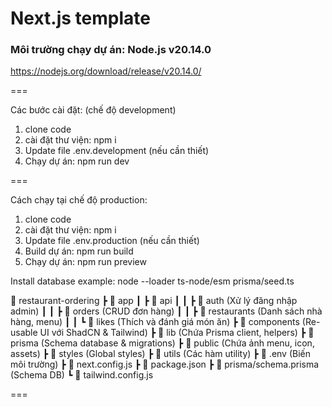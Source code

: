 # Next.js template

### Môi trường chạy dự án: Node.js v20.14.0
https://nodejs.org/download/release/v20.14.0/

===

Các bước cài đặt: (chế độ development)
1. clone code
2. cài đặt thư viện: npm i
3. Update file .env.development (nếu cần thiết)
4. Chạy dự án: npm run dev

===

Cách chạy tại chế độ production:
1. clone code
2. cài đặt thư viện: npm i
3. Update file .env.production (nếu cần thiết)
4. Build dự án: npm run build
5. Chạy dự án: npm run preview

Install database example: node --loader ts-node/esm prisma/seed.ts 

📂 restaurant-ordering
 ┣ 📂 app
 ┃ ┣ 📂 api
 ┃ ┃ ┣ 📂 auth (Xử lý đăng nhập admin)
 ┃ ┃ ┣ 📂 orders (CRUD đơn hàng)
 ┃ ┃ ┣ 📂 restaurants (Danh sách nhà hàng, menu)
 ┃ ┃ ┗ 📂 likes (Thích và đánh giá món ăn)
 ┣ 📂 components (Re-usable UI với ShadCN & Tailwind)
 ┣ 📂 lib (Chứa Prisma client, helpers)
 ┣ 📂 prisma (Schema database & migrations)
 ┣ 📂 public (Chứa ảnh menu, icon, assets)
 ┣ 📂 styles (Global styles)
 ┣ 📂 utils (Các hàm utility)
 ┣ 📜 .env (Biến môi trường)
 ┣ 📜 next.config.js
 ┣ 📜 package.json
 ┣ 📜 prisma/schema.prisma (Schema DB)
 ┗ 📜 tailwind.config.js

===